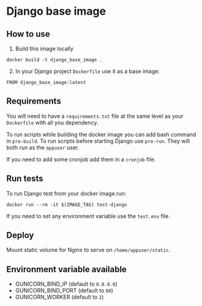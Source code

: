 # Django base image

## How to use

1. Build this image locally
```
docker build -t django_base_image .
```

2. In your Django project `Dockerfile` use it as a base image:
```
FROM django_base_image:latest
```

## Requirements

You will need to have a `requirements.txt` file at the same level as your `Dockerfile` with all you dependency.

To run scripts while building the docker image you can add bash command in `pre-build`.
To run scripts before starting Django use `pre-run`.
They will both run as the `appuser` user.

If you need to add some cronjob add them in a `cronjob` file.

## Run tests

To run Django test from your docker image run:
```
docker run --rm -it $(IMAGE_TAG) test-django
```

If you need to set any environment variable use the `test.env` file.

## Deploy

Mount static volume for Nginx to serve on `/home/appuser/static`.

## Environment variable available

- GUNICORN_BIND_IP (default to `0.0.0.0`)
- GUNICORN_BIND_PORT (default to `80`)
- GUNICORN_WORKER (default to `2`)
